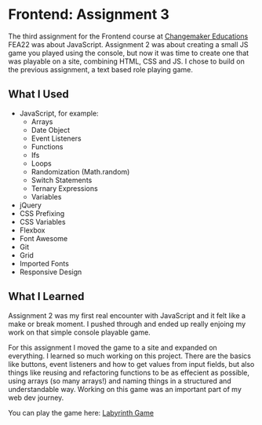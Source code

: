 # Frontend: Assignment 3
The third assignment for the Frontend course at [Changemaker Educations](https://cmeducations.se/utbildningar/program/frontend-app-developer) FEA22 was about JavaScript. Assignment 2 was about creating a small JS game you played using the console, but now it was time to create one that was playable on a site, combining HTML, CSS and JS. I chose to build on the previous assignment, a text based role playing game. 

## What I Used
- JavaScript, for example:
  - Arrays
  - Date Object
  - Event Listeners
  - Functions
  - Ifs
  - Loops
  - Randomization (Math.random)
  - Switch Statements
  - Ternary Expressions
  - Variables
- jQuery
- CSS Prefixing
- CSS Variables
- Flexbox
- Font Awesome
- Git
- Grid
- Imported Fonts
- Responsive Design

## What I Learned
Assignment 2 was my first real encounter with JavaScript and it felt like a make or break moment. I pushed through and ended up really enjoing my work on that simple console playable game. 

For this assignment I moved the game to a site and expanded on everything. I learned so much working on this project. There are the basics like buttons, event listeners and how to get values from input fields, but also things like reusing and refactoring functions to be as effecient as possible, using arrays (so many arrays!) and naming things in a structured and understandable way. Working on this game was an important part of my web dev journey. 

You can play the game here: [Labyrinth Game](https://www.freddiekaplan.se/labyrinth/)
